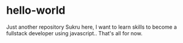 # hello-world
Just another repository
Sukru here, I want to learn skills to become a fullstack developer using javascript.. That's all for now.
